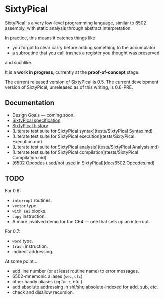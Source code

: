 SixtyPical
==========

SixtyPical is a very low-level programming language, similar to 6502 assembly,
with static analysis through abstract interpretation.

In practice, this means it catches things like

*   you forgot to clear carry before adding something to the accumulator
*   a subroutine that you call trashes a register you thought was preserved

and suchlike.

It is a **work in progress**, currently at the **proof-of-concept** stage.

The current released version of SixtyPical is 0.5.  The current development
version of SixtyPical, unreleased as of this writing, is 0.6-PRE.

Documentation
-------------

*   Design Goals — coming soon.
*   [SixtyPical specification](doc/SixtyPical.md)
*   [SixtyPical history](HISTORY.md)
*   [Literate test suite for SixtyPical syntax](tests/SixtyPical Syntax.md)
*   [Literate test suite for SixtyPical execution](tests/SixtyPical Execution.md)
*   [Literate test suite for SixtyPical analysis](tests/SixtyPical Analysis.md)
*   [Literate test suite for SixtyPical compilation](tests/SixtyPical Compilation.md)
*   [6502 Opcodes used/not used in SixtyPical](doc/6502 Opcodes.md)

TODO
----

For 0.6:

*   `interrupt` routines.
*   `vector` type.
*   `with sei` blocks.
*   `copy` instruction.
*   A more involved demo for the C64 — one that sets up an interrupt.

For 0.7:

*   `word` type.
*   `trash` instruction.
*   indirect addressing.

At some point...

*   add line number (or at least routine name) to error messages.
*   6502-mnemonic aliases (`sec`, `clc`)
*   other handy aliases (`eq` for `z`, etc.)
*   add absolute addressing in shl/shr, absolute-indexed for add, sub, etc.
*   check and disallow recursion.
